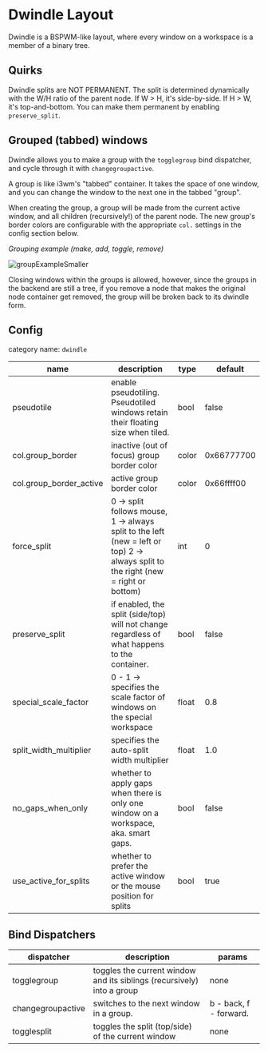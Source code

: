 # Dwindle Layout

Dwindle is a BSPWM-like layout, where every window on a workspace is a member
of a binary tree.

## Quirks

Dwindle splits are NOT PERMANENT. The split is determined dynamically with the
W/H ratio of the parent node. If W > H, it's side-by-side. If H > W, it's
top-and-bottom. You can make them permanent by enabling `preserve_split`.

## Grouped (tabbed) windows

Dwindle allows you to make a group with the `togglegroup` bind dispatcher, and
cycle through it with `changegroupactive`.

A group is like i3wm's "tabbed" container. It takes the space of one window, and
you can change the window to the next one in the tabbed "group".

When creating the group, a group will be made from the current active window,
and all children (recursively!) of the parent node. The new group's border
colors are configurable with the appropriate `col.` settings in the config
section below.

_Grouping example (make, add, toggle, remove)_

![groupExampleSmaller](https://user-images.githubusercontent.com/43317083/163003581-69d7a5d0-5757-4183-83f1-256cdc99c96a.gif)

Closing windows within the groups is allowed, however, since the groups in the
backend are still a tree, if you remove a node that makes the original node
container get removed, the group will be broken back to its dwindle form.

## Config

category name: `dwindle`

| name                    | description                                                                                                                        | type  | default    |
| ----------------------- | ---------------------------------------------------------------------------------------------------------------------------------- | ----- | ---------- |
| pseudotile              | enable pseudotiling. Pseudotiled windows retain their floating size when tiled.                                                    | bool  | false      |
| col.group_border        | inactive (out of focus) group border color                                                                                         | color | 0x66777700 |
| col.group_border_active | active group border color                                                                                                          | color | 0x66ffff00 |
| force_split             | 0 -> split follows mouse, 1 -> always split to the left (new = left or top) 2 -> always split to the right (new = right or bottom) | int   | 0          |
| preserve_split          | if enabled, the split (side/top) will not change regardless of what happens to the container.                                      | bool  | false      |
| special_scale_factor    | 0 - 1 -> specifies the scale factor of windows on the special workspace                                                            | float | 0.8        |
| split_width_multiplier  | specifies the auto-split width multiplier                                                                                          | float | 1.0        |
| no_gaps_when_only       | whether to apply gaps when there is only one window on a workspace, aka. smart gaps.                                               | bool  | false      |
| use_active_for_splits   | whether to prefer the active window or the mouse position for splits                                                               | bool  | true       |

## Bind Dispatchers

| dispatcher        | description                                                            | params                 |
| ----------------- | ---------------------------------------------------------------------- | ---------------------- |
| togglegroup       | toggles the current window and its siblings (recursively) into a group | none                   |
| changegroupactive | switches to the next window in a group.                                | b - back, f - forward. |
| togglesplit       | toggles the split (top/side) of the current window                     | none                   |
